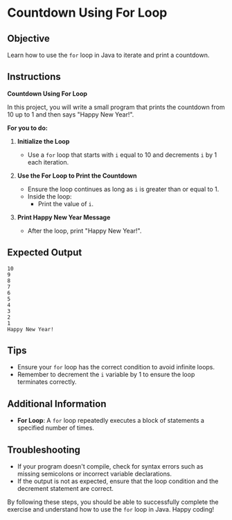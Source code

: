 # Countdown Using For Loop

## Objective
Learn how to use the `for` loop in Java to iterate and print a countdown.

## Instructions

**Countdown Using For Loop**

In this project, you will write a small program that prints the countdown from 10 up to 1 and then says "Happy New Year!".

**For you to do:**

1. **Initialize the Loop**
    - Use a `for` loop that starts with `i` equal to 10 and decrements `i` by 1 each iteration.

2. **Use the For Loop to Print the Countdown**
    - Ensure the loop continues as long as `i` is greater than or equal to 1.
    - Inside the loop:
        - Print the value of `i`.

3. **Print Happy New Year Message**
    - After the loop, print "Happy New Year!".

## Expected Output
```
10
9
8
7
6
5
4
3
2
1
Happy New Year!
```

## Tips
- Ensure your `for` loop has the correct condition to avoid infinite loops.
- Remember to decrement the `i` variable by 1 to ensure the loop terminates correctly.

## Additional Information
- **For Loop**: A `for` loop repeatedly executes a block of statements a specified number of times.

## Troubleshooting
- If your program doesn't compile, check for syntax errors such as missing semicolons or incorrect variable declarations.
- If the output is not as expected, ensure that the loop condition and the decrement statement are correct.

By following these steps, you should be able to successfully complete the exercise and understand how to use the `for` loop in Java. Happy coding!
